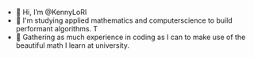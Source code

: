 - 👋 Hi, I’m @KennyLoRI
- 👀 I'm studying applied mathematics and computerscience to build performant algorithms. T
- 🚀 Gathering as much experience in coding as I can to make use of the beautiful math I learn at university. 


